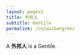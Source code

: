 ```yaml
---
layout: pagev2
title: 外邦人
subtitle: Gentile
permalink: /cn/waibangren/
---
```


A **外邦人** is a Gentile.
